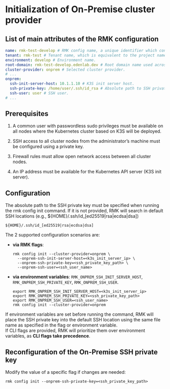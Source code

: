 # Initialization of On-Premise cluster provider

## List of main attributes of the RMK configuration

```yaml
name: rmk-test-develop # RMK config name, a unique identifier which consists of the project (tenant) name and the abbreviated name of the Git branch.
tenant: rmk-test # Tenant name, which is equivalent to the project name.
environment: develop # Environment name.
root-domain: rmk-test-develop.edenlab.dev # Root domain name used across the cluster.
cluster-provider: onprem # Selected cluster provider.
# ...
onprem:
  ssh-init-server-host: 10.1.1.10 # K3S init server host.
  ssh-private-key: /home/user/.ssh/id_rsa # Absolute path to SSH private key file. 
  ssh-user: user # SSH user.
# ...
```

## Prerequisites

1. A common user with passwordless sudo privileges must be available on all nodes where the Kubernetes cluster based on K3S will be deployed.

2. SSH access to all cluster nodes from the administrator’s machine must be configured using a private key.

3. Firewall rules must allow open network access between all cluster nodes.

4. An IP address must be available for the Kubernetes API server (K3S init server).

## Configuration

The absolute path to the SSH private key must be specified when running the rmk config init command. If it is not provided,
RMK will search in default SSH locations (e.g., ${HOME}/.ssh/id_[ed25519|rsa|ecdsa|dsa])

```shell
${HOME}/.ssh/id_[ed25519|rsa|ecdsa|dsa]
```

The 2 supported configuration scenarios are:

* **via RMK flags**:
  ```shell
  rmk config init --cluster-provider=onprem \
    --onprem-ssh-init-server-host=<k3s_init_server_ip> \
    --onprem-ssh-private-key=<ssh_private_key_path> \
    --onprem-ssh-user=<ssh_user_name>
  ```

* **via environment variables**: `RMK_ONPREM_SSH_INIT_SERVER_HOST`, `RMK_ONPREM_SSH_PRIVATE_KEY`, `RMK_ONPREM_SSH_USER`.
  ```shell
  export RMK_ONPREM_SSH_INIT_SERVER_HOST=<k3s_init_server_ip>
  export RMK_ONPREM_SSH_PRIVATE_KEY=<ssh_private_key_path>
  export RMK_ONPREM_SSH_USER=<ssh_user_name>
  rmk config init --cluster-provider=onprem
  ```  

If environment variables are set before running the command, RMK will place the SSH private key into the default 
SSH location using the same file name as specified in the flag or environment variable.  
If CLI flags are provided, RMK will prioritize them over environment variables, as **CLI flags take precedence**.

## Reconfiguration of the On-Premise SSH private key

Modify the value of a specific flag if changes are needed:

```shell
rmk config init --onprem-ssh-private-key=<ssh_private_key_path>
```
